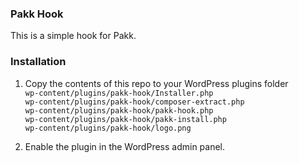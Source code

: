 ### Pakk Hook

This is a simple hook for Pakk.

### Installation
1. Copy the contents of this repo to your WordPress plugins folder<br> 
`wp-content/plugins/pakk-hook/Installer.php`<br>
`wp-content/plugins/pakk-hook/composer-extract.php`<br>
`wp-content/plugins/pakk-hook/pakk-hook.php`<br>
`wp-content/plugins/pakk-hook/pakk-install.php`<br>
`wp-content/plugins/pakk-hook/logo.png`<br>

2. Enable the plugin in the WordPress admin panel.


